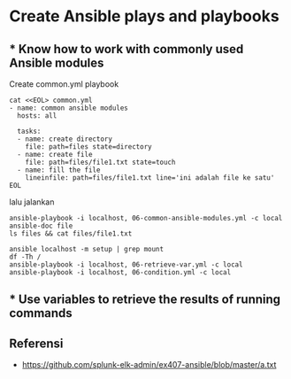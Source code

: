 # Create Ansible plays and playbooks

## * Know how to work with commonly used Ansible modules

Create common.yml playbook
```
cat <<EOL> common.yml
- name: common ansible modules
  hosts: all
  
  tasks:
  - name: create directory
    file: path=files state=directory
  - name: create file
    file: path=files/file1.txt state=touch
  - name: fill the file
    lineinfile: path=files/file1.txt line='ini adalah file ke satu'
EOL
```
lalu jalankan
```
ansible-playbook -i localhost, 06-common-ansible-modules.yml -c local
ansible-doc file
ls files && cat files/file1.txt
```

```
ansible localhost -m setup | grep mount
df -Th /
ansible-playbook -i localhost, 06-retrieve-var.yml -c local
ansible-playbook -i localhost, 06-condition.yml -c local
```

## * Use variables to retrieve the results of running commands

## Referensi
* https://github.com/splunk-elk-admin/ex407-ansible/blob/master/a.txt

